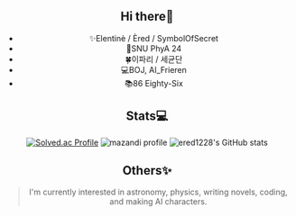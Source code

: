 <div align="center">

## Hi there👋

- ✨Elentinè / Èred / SymbolOfSecret
- 🌟SNU PhyA 24 
- 🍀이파리 / 세균단
- 💻BOJ, AI_Frieren
- 📚86 Eighty-Six

## Stats💻
  
  [![Solved.ac Profile](http://mazassumnida.wtf/api/v2/generate_badge?boj=ered1228)](https://solved.ac/profile/ered1228)
  ![mazandi profile](http://mazandi.herokuapp.com/api?handle=ered1228&theme=white)
  ![ered1228's GitHub stats](https://github-readme-stats.vercel.app/api?username=ered1228&show_icons=true&theme=cobalt)

## Others✨

> I'm currently interested in astronomy, physics, writing novels, coding, and making AI characters.

</div>
  

